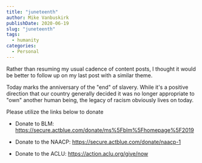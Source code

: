 ```yaml
---
title: "juneteenth"
author: Mike Vanbuskirk
publishDate: 2020-06-19
slug: "juneteenth"
tags: 
  - humanity
categories: 
  - Personal
---
```


Rather than resuming my usual cadence of content posts, I thought it would be better to follow up on my last post with a similar theme.

Today marks the anniversary of the "end" of slavery. While it's a positive direction that our country generally decided it was no longer appropriate to "own" another human being, the legacy of racism obviously lives on today.

Please utilize the links below to donate

- Donate to BLM: <https://secure.actblue.com/donate/ms%5Fblm%5Fhomepage%5F2019>

- Donate to the NAACP: <https://secure.actblue.com/donate/naacp-1>

- Donate to the ACLU: <https://action.aclu.org/give/now>
